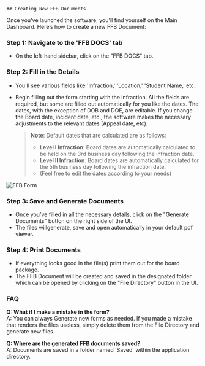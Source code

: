     ## Creating New FFB Documents

Once you've launched the software, you'll find yourself on the Main Dashboard. Here’s how to create a new FFB Document:

### Step 1: Navigate to the 'FFB DOCS' tab

- On the left-hand sidebar, click on the "FFB DOCS" tab.

### Step 2: Fill in the Details

- You'll see various fields like 'Infraction,' 'Location,' 'Student Name,' etc.
- Begin filling out the form starting with the infraction. All the fields are required, but some are filled out automatically for you like the dates. The dates, with the exception of DOB and DOE, are editable. If you change the Board date, incident date, etc., the software makes the necessary adjustments to the relevant dates (Appeal date, etc).

  > **Note**: Default dates that are calculated are as follows:
  >
  > - **Level I Infraction**: Board dates are automatically calculated to be held on the 3rd business day following the infraction date.
  > - **Level II Infraction**: Board dates are automatically calculated for the 5th business day following the infraction date.
  > - (Feel free to edit the dates according to your needs)

![FFB Form](images/FFB_form.png)

### Step 3: Save and Generate Documents

- Once you’ve filled in all the necessary details, click on the "Generate Documents" button on the right side of the UI.
- The files willgenerate, save and open automatically in your default pdf viewer.

### Step 4: Print Documents

- If everything looks good in the file(s) print them out for the board package.
- The FFB Document will be created and saved in the designated folder which can be opened by clicking on the "File Directory" button in the UI.

### FAQ

**Q: What if I make a mistake in the form?**  
A: You can always Generate new forms as needed. If you made a mistake that renders the files useless, simply delete them from the File Directory and generate new files.

**Q: Where are the generated FFB documents saved?**  
A: Documents are saved in a folder named 'Saved' within the application directory.
